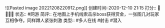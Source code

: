 ![[Pasted image 20221208220912.png]]
创建时间::2020-12-10 21:15
打分:: 💛💛💛💛
状态:: #网游 
简评:: 在地图上手机线索击杀boss获得赏金，一张图几对玩家互相争夺。同样蹲人紧张刺激
类型:: #多人在线 #射击 #潜入 
